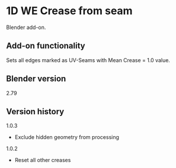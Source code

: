 # 1D WE Crease from seam

Blender add-on.

Add-on functionality
-
Sets all edges marked as UV-Seams with Mean Crease = 1.0 value.

Blender version
-
2.79

Version history
-
1.0.3
- Exclude hidden geometry from processing

1.0.2
- Reset all other creases
